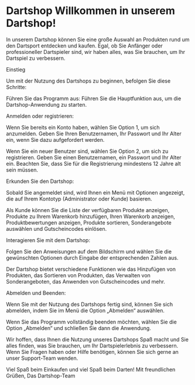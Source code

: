# Dartshop Willkommen in unserem Dartshop!

In unserem Dartshop können Sie eine große Auswahl an Produkten rund um den Dartsport entdecken und kaufen. Egal, ob Sie Anfänger oder professioneller Dartspieler sind, wir haben alles, was Sie brauchen, um Ihr Dartspiel zu verbessern.

Einstieg

Um mit der Nutzung des Dartshops zu beginnen, befolgen Sie diese Schritte:

Führen Sie das Programm aus: Führen Sie die Hauptfunktion aus, um die Dartshop-Anwendung zu starten.

Anmelden oder registrieren:

Wenn Sie bereits ein Konto haben, wählen Sie Option 1, um sich anzumelden. Geben Sie Ihren Benutzernamen, Ihr Passwort und Ihr Alter ein, wenn Sie dazu aufgefordert werden.

Wenn Sie ein neuer Benutzer sind, wählen Sie Option 2, um sich zu registrieren. Geben Sie einen Benutzernamen, ein Passwort und Ihr Alter ein. Beachten Sie, dass Sie für die Registrierung mindestens 12 Jahre alt sein müssen.

Erkunden Sie den Dartshop:

Sobald Sie angemeldet sind, wird Ihnen ein Menü mit Optionen angezeigt, die auf Ihrem Kontotyp (Administrator oder Kunde) basieren.

Als Kunde können Sie die Liste der verfügbaren Produkte anzeigen, Produkte zu Ihrem Warenkorb hinzufügen, Ihren Warenkorb anzeigen, Produktbewertungen anzeigen, Produkte sortieren, Sonderangebote auswählen und Gutscheincodes einlösen.

Interagieren Sie mit dem Dartshop:

Folgen Sie den Anweisungen auf dem Bildschirm und wählen Sie die gewünschten Optionen durch Eingabe der entsprechenden Zahlen aus.

Der Dartshop bietet verschiedene Funktionen wie das Hinzufügen von Produkten, das Sortieren von Produkten, das Verwalten von Sonderangeboten, das Anwenden von Gutscheincodes und mehr.

Abmelden und Beenden:

Wenn Sie mit der Nutzung des Dartshops fertig sind, können Sie sich abmelden, indem Sie im Menü die Option „Abmelden“ auswählen.

Wenn Sie das Programm vollständig beenden möchten, wählen Sie die Option „Abmelden“ und schließen Sie dann die Anwendung.

Wir hoffen, dass Ihnen die Nutzung unseres Dartshops Spaß macht und Sie alles finden, was Sie brauchen, um Ihr Dartspielerlebnis zu verbessern. Wenn Sie Fragen haben oder Hilfe benötigen, können Sie sich gerne an unser Support-Team wenden.

Viel Spaß beim Einkaufen und viel Spaß beim Darten! Mit freundlichen Grüßen, Das Dartshop-Team

